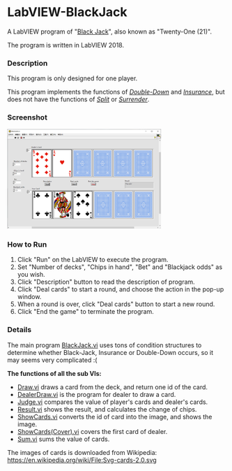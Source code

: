 # LabVIEW-BlackJack
A LabVIEW program of "[Black Jack](https://en.wikipedia.org/wiki/Blackjack)", 
also known as "Twenty-One (21)".

The program is written in LabVIEW 2018.

### Description

This program is only designed for one player.

This program implements the functions of 
[*Double-Down*](https://en.wikipedia.org/wiki/Blackjack#Player_decisions) 
and [*Insurance*](https://en.wikipedia.org/wiki/Blackjack#Insurance), 
but does not have the functions of 
[*Split*](https://en.wikipedia.org/wiki/Blackjack#Player_decisions)
or [*Surrender*](https://en.wikipedia.org/wiki/Blackjack#Player_decisions).

### Screenshot
<img src="/Images/Screenshot.png" alt="Screenshot" width="70%" height="70%" />

### How to Run
1. Click "Run" on the LabVIEW to execute the program.
2. Set "Number of decks", "Chips in hand", "Bet" and "Blackjack odds" as you wish.
3. Click "Description" button to read the description of program.
4. Click "Deal cards" to start a round, and choose the action in the pop-up window.
5. When a round is over, click "Deal cards" button to start a new round.
6. Click "End the game" to terminate the program.

### Details
The main program [BlackJack.vi](/BlackJack.vi) uses tons of condition structures to determine 
whether Black-Jack, Insurance or Double-Down occurs, so it may seems very 
complicated :(

**The functions of all the sub VIs:**    
- [Draw.vi](/subVIs/Draw.vi) draws a card from the deck, and return one id of the card. 
- [DealerDraw.vi](/subVIs/DealerDraw.vi) is the program for dealer to draw a card.
- [Judge.vi](/subVIs/Judge.vi) compares the value of player's cards and dealer's cards.  
- [Result.vi](/subVIs/Result.vi) shows the result, and calculates the change of chips.  
- [ShowCards.vi](/subVIs/ShowCards.vi) converts the id of card into the image, and shows the image.  
- [ShowCards(Cover).vi](/subVIs/ShowCards(Cover).vi) covers the first card of dealer.  
- [Sum.vi](/subVIs/Sum.vi) sums the value of cards.

The images of cards is downloaded from Wikipedia: https://en.wikipedia.org/wiki/File:Svg-cards-2.0.svg
